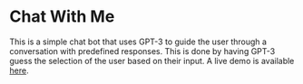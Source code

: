 # Chat With Me
This is a simple chat bot that uses GPT-3 to guide the user through a conversation with predefined responses. This is done by having GPT-3 guess the selection of the user based on their input. A live demo is available [here](https://chat.timhradil.com).